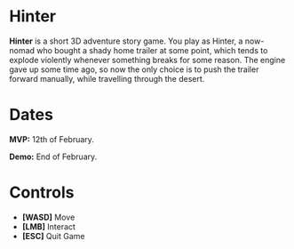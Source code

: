 # Hinter

**Hinter** is a short 3D adventure story game. You play as Hinter, a now-nomad who bought a shady home trailer at some point, which tends to explode violently whenever something breaks for some reason. The engine gave up some time ago, so now the only choice is to push the trailer forward manually, while travelling through the desert.

# Dates

**MVP:** 12th of February.

**Demo:** End of February.

# Controls
- **[WASD]** Move
- **[LMB]** Interact
- **[ESC]** Quit Game
